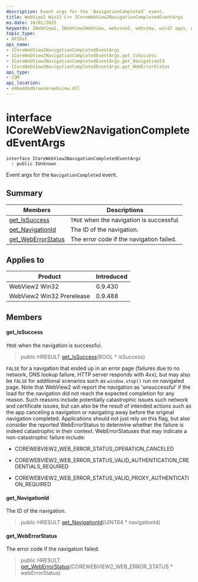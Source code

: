```yaml
---
description: Event args for the `NavigationCompleted` event.
title: WebView2 Win32 C++ ICoreWebView2NavigationCompletedEventArgs
ms.date: 10/01/2025
keywords: IWebView2, IWebView2WebView, webview2, webview, win32 apps, win32, edge, ICoreWebView2, ICoreWebView2Controller, browser control, edge html, ICoreWebView2NavigationCompletedEventArgs
topic_type: 
- APIRef
api_name:
- ICoreWebView2NavigationCompletedEventArgs
- ICoreWebView2NavigationCompletedEventArgs.get_IsSuccess
- ICoreWebView2NavigationCompletedEventArgs.get_NavigationId
- ICoreWebView2NavigationCompletedEventArgs.get_WebErrorStatus
api_type:
- COM
api_location:
- embeddedbrowserwebview.dll
---
```


# interface ICoreWebView2NavigationCompletedEventArgs

```
interface ICoreWebView2NavigationCompletedEventArgs
  : public IUnknown
```

Event args for the `NavigationCompleted` event.

## Summary

 Members                        | Descriptions
--------------------------------|---------------------------------------------
[get_IsSuccess](#get_issuccess) | `TRUE` when the navigation is successful.
[get_NavigationId](#get_navigationid) | The ID of the navigation.
[get_WebErrorStatus](#get_weberrorstatus) | The error code if the navigation failed.

## Applies to

Product                         | Introduced
--------------------------------|---------------------------------------------
WebView2 Win32            |    0.9.430
WebView2 Win32 Prerelease |    0.9.488

## Members

#### get_IsSuccess

`TRUE` when the navigation is successful.

> public HRESULT [get_IsSuccess](#get_issuccess)(BOOL * isSuccess)

`FALSE` for a navigation that ended up in an error page (failures due to no network, DNS lookup failure, HTTP server responds with 4xx), but may also be `FALSE` for additional scenarios such as `window.stop()` run on navigated page. Note that WebView2 will report the navigation as 'unsuccessful' if the load for the navigation did not reach the expected completion for any reason. Such reasons include potentially catastrophic issues such network and certificate issues, but can also be the result of intended actions such as the app canceling a navigation or navigating away before the original navigation completed. Applications should not just rely on this flag, but also consider the reported WebErrorStatus to determine whether the failure is indeed catastrophic in their context. WebErrorStatuses that may indicate a non-catastrophic failure include:

* COREWEBVIEW2_WEB_ERROR_STATUS_OPERATION_CANCELED

* COREWEBVIEW2_WEB_ERROR_STATUS_VALID_AUTHENTICATION_CREDENTIALS_REQUIRED

* COREWEBVIEW2_WEB_ERROR_STATUS_VALID_PROXY_AUTHENTICATION_REQUIRED

#### get_NavigationId

The ID of the navigation.

> public HRESULT [get_NavigationId](#get_navigationid)(UINT64 * navigationId)

#### get_WebErrorStatus

The error code if the navigation failed.

> public HRESULT [get_WebErrorStatus](#get_weberrorstatus)(COREWEBVIEW2_WEB_ERROR_STATUS * webErrorStatus)

